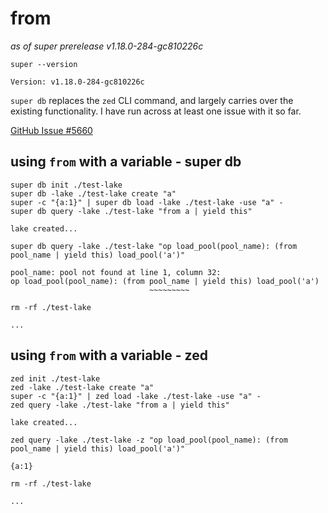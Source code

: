 # from

_as of super prerelease v1.18.0-284-gc810226c_

```mdtest-command
super --version
```
```mdtest-output
Version: v1.18.0-284-gc810226c
```

`super db` replaces the `zed` CLI command, and largely carries over the
existing functionality. I have run across at least one issue with it
so far.

[GitHub Issue #5660](https://github.com/brimdata/super/issues/5660)

## using `from` with a variable - super db

```mdtest-command
super db init ./test-lake
super db -lake ./test-lake create "a"
super -c "{a:1}" | super db load -lake ./test-lake -use "a" -
super db query -lake ./test-lake "from a | yield this"
```
```mdtest-output head
lake created...
```

```mdtest-command fails
super db query -lake ./test-lake "op load_pool(pool_name): (from pool_name | yield this) load_pool('a')"
```
```mdtest-output
pool_name: pool not found at line 1, column 32:
op load_pool(pool_name): (from pool_name | yield this) load_pool('a')
                               ~~~~~~~~~
```

```mdtest-command
rm -rf ./test-lake
```
```mdtest-output head
...
```

## using `from` with a variable - zed

```mdtest-command
zed init ./test-lake
zed -lake ./test-lake create "a"
super -c "{a:1}" | zed load -lake ./test-lake -use "a" -
zed query -lake ./test-lake "from a | yield this"
```
```mdtest-output head
lake created...
```

```mdtest-command
zed query -lake ./test-lake -z "op load_pool(pool_name): (from pool_name | yield this) load_pool('a')"
```
```mdtest-output
{a:1}
```

```mdtest-command
rm -rf ./test-lake
```
```mdtest-output head
...
```
